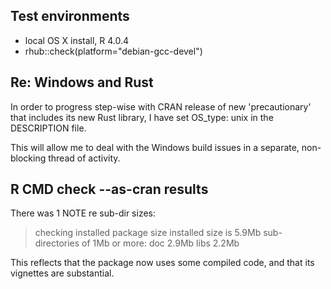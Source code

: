 ## Test environments
* local OS X install, R 4.0.4
* rhub::check(platform="debian-gcc-devel")

## Re: Windows and Rust

In order to progress step-wise with
CRAN release of new 'precautionary'
that includes its new Rust library,
I have set OS_type: unix in the
DESCRIPTION file.

This will allow me to deal with the
Windows build issues in a separate,
non-blocking thread of activity.

## R CMD check --as-cran results
There was 1 NOTE re sub-dir sizes:

> checking installed package size
>   installed size is  5.9Mb
>   sub-directories of 1Mb or more:
>     doc    2.9Mb
>     libs   2.2Mb

This reflects that the package now
uses some compiled code, and that
its vignettes are substantial.
